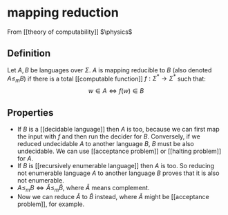 # mapping reduction
From [[theory of computability]]
$\physics$
## Definition
Let $A, B$ be languages over $\Sigma$. $A$ is mapping reducible to $B$ (also denoted $A \leq_{m} B$) if there is a total [[computable function]] $f: \Sigma^{*} \to \Sigma^{*}$ such that:
$$ w \in A \iff f(w) \in B$$

## Properties
- If $B$ is a [[decidable language]] then $A$ is too, because we can first map the input with $f$ and then run the decider for $B$. Conversely, if we reduced undecidable $A$ to another language $B$, $B$ must be also undecidable. We can use [[acceptance problem]] or [[halting problem]] for $A$.
- If $B$ is [[recursively enumerable language]] then $A$ is too. So reducing not enumerable language $A$ to another language $B$ proves that it is also not enumerable.
- $A \leq_{m} B \iff \bar{A} \leq_{m} \bar{B}$, where $\bar{A}$ means complement. 
- Now we can reduce $\bar{A}$ to $\bar{B}$ instead, where $\bar{A}$ might be [[acceptance problem]], for example.